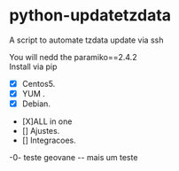 # python-updatetzdata
A script to automate tzdata update via ssh

You will nedd the paramiko==2.4.2  
Install via pip 


- [X] Centos5.
- [X] YUM .
- [X] Debian.
- [X]ALL in one
- [] Ajustes.
- [] Integracoes. 

-0- teste geovane 
-- mais um teste

